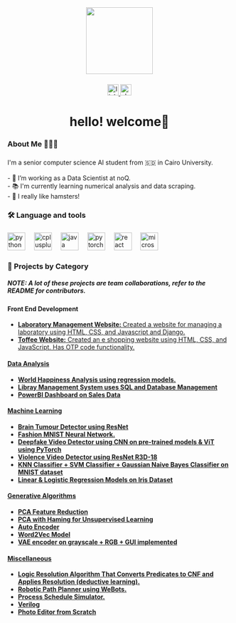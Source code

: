 <div align="center">
  <img height="150" src="https://th.bing.com/th/id/OIP.4fjfyTBVBHJCCKSo3JkyRwHaE5?rs=1&pid=ImgDetMain"  />
</div>

###

<div align="center">
  <a href="https://www.linkedin.com/in/selsabeel-a-9ba430219/" target="_blank">
    <img src="https://img.shields.io/static/v1?message=LinkedIn&logo=linkedin&label=&color=0077B5&logoColor=white&labelColor=&style=for-the-badge" height="25" alt="linkedin logo"  />
  </a>
  <a href="https://noq2.slack.com/team/U07135TQM34" target="_blank">
    <img src="https://img.shields.io/static/v1?message=Slack&logo=slack&label=&color=4A154B&logoColor=white&labelColor=&style=for-the-badge" height="25" alt="slack logo"  />
  </a>
</div>

###

<h1 align="center">hello! welcome👋</h1>

###

<h3 align="left">About Me 🤸🏽‍♀️</h3>

###

<p align="left">I'm a senior computer science AI student from 🇸🇩 in Cairo University.<br><br>- 🔭 I’m working as a Data Scientist at noQ. <br>- 📚 I'm currently learning numerical analysis and data scraping. <br>- 🐹 I really like hamsters!</p>

###

<h3 align="left">🛠 Language and tools</h3>

###

<div align="left">
  <img src="https://cdn.jsdelivr.net/gh/devicons/devicon/icons/python/python-original.svg" height="40" alt="python logo"  />
  <img width="12" />
  <img src="https://cdn.jsdelivr.net/gh/devicons/devicon/icons/cplusplus/cplusplus-original.svg" height="40" alt="cplusplus logo"  />
  <img width="12" />
  <img src="https://cdn.jsdelivr.net/gh/devicons/devicon/icons/java/java-original.svg" height="40" alt="java logo"  />
  <img width="12" />
  <img src="https://cdn.jsdelivr.net/gh/devicons/devicon/icons/pytorch/pytorch-original.svg" height="40" alt="pytorch logo"  />
  <img width="12" />
  <img src="https://cdn.jsdelivr.net/gh/devicons/devicon/icons/react/react-original.svg" height="40" alt="react logo"  />
  <img width="12" />
  <img src="https://cdn.jsdelivr.net/gh/devicons/devicon/icons/microsoftsqlserver/microsoftsqlserver-plain.svg" height="40" alt="microsoftsqlserver logo"  />
</div>

###

<h3 align="left">💼 Projects by Category</h3>
<h5>NOTE: A lot of these projects are team collaborations, refer to the README for contributors.</h5>

###

<h4 align="left">Front End Development</h4>
<ul align="left">
  <li><strong><a href="https://github.com/SelsabeelA/LabaratoryAssignment">Laboratory Management Website: </strong> Created a website for managing a laboratory using HTML, CSS, and Javascript and Django.</li>
  <li><strong><a href="https://github.com/SelsabeelA/Toffee">Toffee Website:</strong> Created an e shopping website using HTML, CSS, and JavaScript. Has OTP code functionality.</li>
</ul>

<h4 align="left">Data Analysis</h4>
<ul align="left">
  <li><strong><a href="https://github.com/SelsabeelA/World-Happiness-Report-Analysis">World Happiness Analysis using regression models.</li>
  <li><strong><a href="https://github.com/SelsabeelA/Library-Management-System">Libray Management System </strong> uses SQL and Database Management</li>
  <li><strong><a href="link_to_project">PowerBI Dashboard on Sales Data</li>
</ul>

<h4 align="left">Machine Learning</h4>
<ul align="left">
  <li><strong><a href="https://github.com/Basma2423/Brain-Tumor-Detection">Brain Tumour Detector </strong> using ResNet</li>
  <li><strong><a href="https://github.com/SelsabeelA/Fashion-MNIST-NN">Fashion MNIST Neural Network.</li>
  <li><strong><a href="https://github.com/zainnabtarrek/DeepFake-Videos-Detection-PyTorch">Deepfake Video Detector</strong> using CNN on pre-trained models & ViT using PyTorch</li>
  <li><strong><a href="https://huggingface.co/spaces/Abdo-Alshoki/Video-Violence-Detection">Violence Video Detector using ResNet R3D-18 </li>
  <li><strong><a href="https://github.com/SelsabeelA/MINST_Project">KNN Classifier + SVM Classifier + Gaussian Naive Bayes Classifier on MNIST dataset</li>
  <li><strong><a href="https://github.com/SelsabeelA/RegressionModels">Linear & Logistic Regression Models on Iris Dataset </li>
</ul>


<h4 align="left">Generative Algorithms</h4>
<ul align="left">
  <li><strong><a href="https://github.com/SelsabeelA/PCA-Code">PCA Feature Reduction</li>
  <li><strong><a href="update this">PCA with Haming for Unsupervised Learning</li>
  <li><strong><a href="https://github.com/SelsabeelA/Auto-Encoder-PCA">Auto Encoder</li>
  <li><strong><a href="https://github.com/SelsabeelA/Word2VecModel">Word2Vec Model</li> 
  <li><strong><a href="update this">VAE encoder on grayscale + RGB + GUI implemented</li>

</ul>

<h4 align="left">Miscellaneous</h4>
<ul align="left">
  <li><strong><a href="https://github.com/SelsabeelA/LogicResolutionAlgorithm">Logic Resolution Algorithm</strong> That Converts Predicates to CNF and Applies Resolution (deductive learning).</li>
  <li><strong><a href="https://github.com/SelsabeelA/WeBots">Robotic Path Planner using WeBots.</li>
  <li><strong><a href="https://github.com/SelsabeelA/ScheduleSimulator">Process Schedule Simulator.</li>
  <li><strong><a href="https://github.com/SelsabeelA/Verilog)">Verilog</li>
  <li><strong><a href="https://github.com/SelsabeelA/Photo-Editor">Photo Editor from Scratch</li>


</ul>

###

